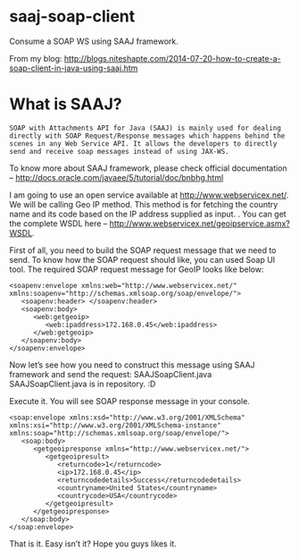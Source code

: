 # saaj-soap-client
Consume a SOAP WS using SAAJ framework.

From my blog: http://blogs.niteshapte.com/2014-07-20-how-to-create-a-soap-client-in-java-using-saaj.htm

# What is SAAJ?

    SOAP with Attachments API for Java (SAAJ) is mainly used for dealing directly with SOAP Request/Response messages which happens behind the scenes in any Web Service API. It allows the developers to directly send and receive soap messages instead of using JAX-WS.

To know more about SAAJ framework, please check official documentation – http://docs.oracle.com/javaee/5/tutorial/doc/bnbhg.html

I am going to use an open service available at http://www.webservicex.net/. We will be calling Geo IP method. This method is for fetching the country name and its code based on the IP address supplied as input. . You can get the complete WSDL here – http://www.webservicex.net/geoipservice.asmx?WSDL.

First of all, you need to build the SOAP request message that we need to send. To know how the SOAP request should like, you can used Soap UI tool. The required SOAP request message for GeoIP looks like below:

    <soapenv:envelope xmlns:web="http://www.webservicex.net/" xmlns:soapenv="http://schemas.xmlsoap.org/soap/envelope/">
       <soapenv:header> </soapenv:header>
       <soapenv:body>
          <web:getgeoip>        
             <web:ipaddress>172.168.0.45</web:ipaddress>
          </web:getgeoip>
       </soapenv:body>
    </soapenv:envelope>

Now let’s see how you need to construct this message using SAAJ framework and send the request: SAAJSoapClient.java
SAAJSoapClient.java is in repository. :D

Execute it. You will see SOAP response message in your console.

    <soap:envelope xmlns:xsd="http://www.w3.org/2001/XMLSchema" xmlns:xsi="http://www.w3.org/2001/XMLSchema-instance" xmlns:soap="http://schemas.xmlsoap.org/soap/envelope/">
       <soap:body>
          <getgeoipresponse xmlns="http://www.webservicex.net/">
             <getgeoipresult>
                <returncode>1</returncode>
                <ip>172.168.0.45</ip>
                <returncodedetails>Success</returncodedetails>
                <countryname>United States</countryname>
                <countrycode>USA</countrycode>
             </getgeoipresult>
          </getgeoipresponse>
       </soap:body>
    </soap:envelope>

That is it. Easy isn’t it? Hope you guys likes it.
